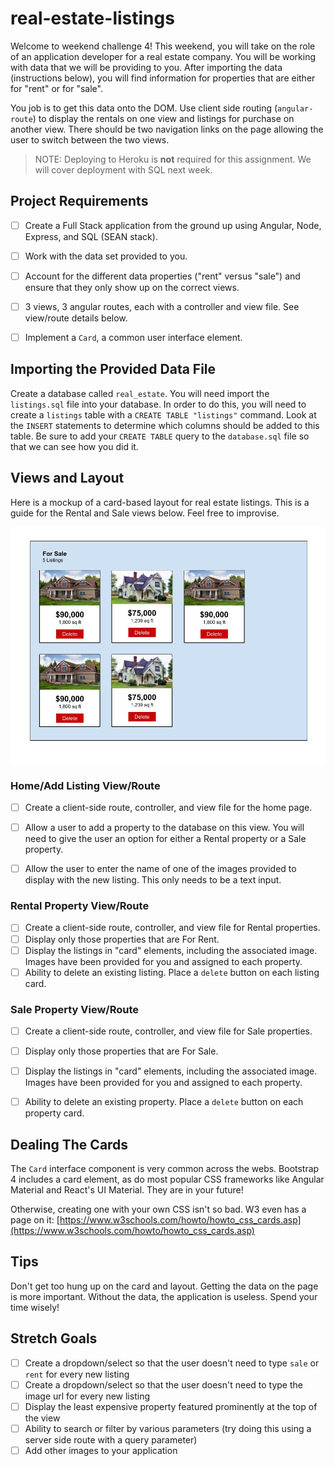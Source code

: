 # real-estate-listings

Welcome to weekend challenge 4! This weekend, you will take on the role of an application developer for a real estate company. You will be working with data that we will be providing to you. After importing the data (instructions below), you will find information for properties that are either for "rent" or for "sale".

You job is to get this data onto the DOM. Use client side routing (`angular-route`) to display the rentals on one view and listings for purchase on another view. There should be two navigation links on the page allowing the user to switch between the two views.

> NOTE: Deploying to Heroku is **not** required for this assignment. We will cover deployment with SQL next week.

## Project Requirements

- [ ] Create a Full Stack application from the ground up using Angular, Node, Express, and SQL (SEAN stack).
- [ ] Work with the data set provided to you.
- [ ] Account for the different data properties ("rent" versus "sale") and ensure that they only show up on the correct views.
- [ ] 3 views, 3 angular routes, each with a controller and view file. See view/route details below.
- [ ] Implement a `Card`, a common user interface element.
 

## Importing the Provided Data File

Create a database called `real_estate`. You will need import the `listings.sql` file into your database. In order to do this, you will need to create a `listings` table with a `CREATE TABLE "listings"` command. Look at the `INSERT` statements to determine which columns should be added to this table. Be sure to add your `CREATE TABLE` query to the `database.sql` file so that we can see how you did it.


## Views and Layout

Here is a mockup of a card-based layout for real estate listings. This is a guide for the Rental and Sale views below. Feel free to improvise.

![Real Estate Mockups](RealEstate-mockups.jpg)


### Home/Add Listing View/Route

- [ ] Create a client-side route, controller, and view file for the home page.
- [ ] Allow a user to add a property to the database on this view. You will need to give the user an option for either a Rental property or a Sale property.
- [ ] Allow the user to enter the name of one of the images provided to display with the new listing. This only needs to be a text input.


### Rental Property View/Route

- [ ] Create a client-side route, controller, and view file for Rental properties.
- [ ] Display only those properties that are For Rent.
- [ ] Display the listings in "card" elements, including the associated image. Images have been provided for you and assigned to each property.
- [ ] Ability to delete an existing listing. Place a `delete` button on each listing card.

### Sale Property View/Route

- [ ] Create a client-side route, controller, and view file for Sale properties.
- [ ] Display only those properties that are For Sale.
- [ ] Display the listings in "card" elements, including the associated image. Images have been provided for you and assigned to each property.
- [ ] Ability to delete an existing property. Place a `delete` button on each property card.


## Dealing The Cards

The `Card` interface component is very common across the webs. Bootstrap 4 includes a card element, as do most popular CSS frameworks like Angular Material and React's UI Material. They are in your future!

Otherwise, creating one with your own CSS isn't so bad. W3 even has a page on it: [https://www.w3schools.com/howto/howto_css_cards.asp](https://www.w3schools.com/howto/howto_css_cards.asp)


## Tips

Don't get too hung up on the card and layout. Getting the data on the page is more important. Without the data, the application is useless. Spend your time wisely!


## Stretch Goals

- [ ] Create a dropdown/select so that the user doesn't need to type `sale` or `rent` for every new listing
- [ ] Create a dropdown/select so that the user doesn't need to type the image url for every new listing
- [ ] Display the least expensive property featured prominently at the top of the view
- [ ] Ability to search or filter by various parameters (try doing this using a server side route with a query parameter)
- [ ] Add other images to your application
